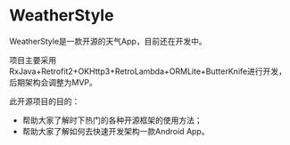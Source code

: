 # WeatherStyle


WeatherStyle是一款开源的天气App，目前还在开发中。

项目主要采用RxJava+Retrofit2+OKHttp3+RetroLambda+ORMLite+ButterKnife进行开发，后期架构会调整为MVP。

此开源项目的目的：
* 帮助大家了解时下热门的各种开源框架的使用方法；
* 帮助大家了解如何去快速开发架构一款Android App。
